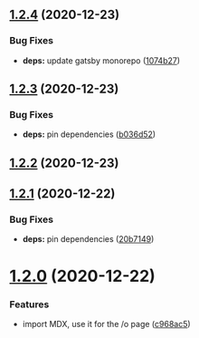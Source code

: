 ## [1.2.4](https://github.com/dds/bosabosa.org/compare/v1.2.3...v1.2.4) (2020-12-23)


### Bug Fixes

* **deps:** update gatsby monorepo ([1074b27](https://github.com/dds/bosabosa.org/commit/1074b279a753a0d49d6cfda01678984905754519))



## [1.2.3](https://github.com/dds/bosabosa.org/compare/v1.2.2...v1.2.3) (2020-12-23)


### Bug Fixes

* **deps:** pin dependencies ([b036d52](https://github.com/dds/bosabosa.org/commit/b036d52072fa28a461c72e71176b2bf3d463dd59))



## [1.2.2](https://github.com/dds/bosabosa.org/compare/v1.2.1...v1.2.2) (2020-12-23)



## [1.2.1](https://github.com/dds/bosabosa.org/compare/v1.2.0...v1.2.1) (2020-12-22)


### Bug Fixes

* **deps:** pin dependencies ([20b7149](https://github.com/dds/bosabosa.org/commit/20b71491a32dbb6b3a805b8b5dd1558fc638f83a))



# [1.2.0](https://github.com/dds/bosabosa.org/compare/v1.1.18...v1.2.0) (2020-12-22)


### Features

* import MDX, use it for the /o page ([c968ac5](https://github.com/dds/bosabosa.org/commit/c968ac5ad37f0357f0026d4b2f42fd9b827f6495))



